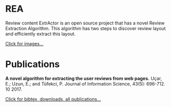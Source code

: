 # REA
Review content ExtrActor is an open source project that has a novel Review Extraction Algorithm. This algorithm has two steps to discover review layout and efficiently extract this layout.


<a href="https://adys.nku.edu.tr/rea/" target="_blank">Click for images...</a>

# Publications
<b>A novel algorithm for extracting the user reviews from web pages.</b> Uçar, E.; Uzun, E.; and Tüfekci, P. Journal of Information Science, 43(5): 696-712. 10 2017. 

<a href="https://erdincuzun.com/yayinlar/" target="_blank">Click for bibtex, downloads, all publications...</a>
